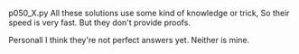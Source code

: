 
p050_X.py
All these solutions use some kind of knowledge or trick, So their speed is very fast. But they don't provide proofs.

Personall I think they're not perfect answers yet. Neither is mine.

